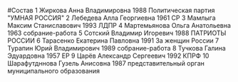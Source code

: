 #Состав
1 Жиркова Анна Владимировна 1988 Политическая партия \"УМНАЯ РОССИЯ\"
2 Лебедева Алла Георгиевна 1961 СР
3 Мамлыга Максим Станиславович 1993 ЛДПР
4 Мартемьянова Ольга Анатольевна 1963 собрание-работа
5 Сотский Владимир Игоревич 1988 ПАТРИОТЫ РОССИИ
6 Тарасенко Екатерина Павловна 1991 За женщин России
7 Турапин Юрий Владимирович 1989 собрание-работа
8 Тучкова Галина Эдуардовна 1957 ЕР
9 Царёв Александр Сергеевич 1992 КПРФ
10 Шарафутдннова Гузель Анисовна 1987 представительный орган муниципального образования
